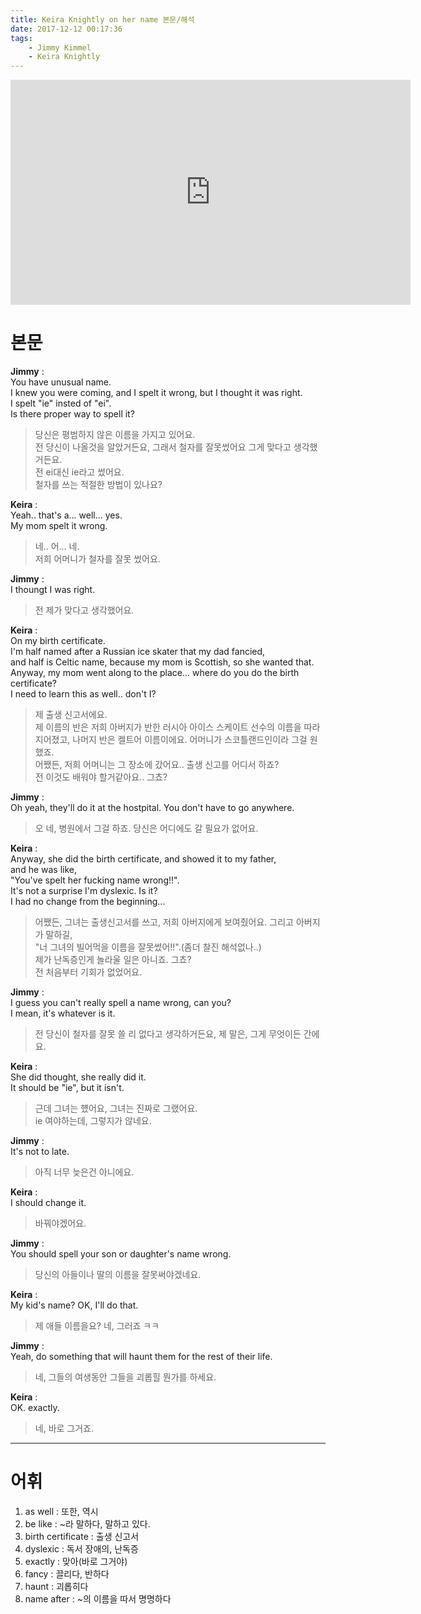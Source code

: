 ```yaml
---
title: Keira Knightly on her name 본문/해석
date: 2017-12-12 00:17:36
tags:
    - Jimmy Kimmel
    - Keira Knightly
---
```


<iframe width="640" height="360" src="https://www.youtube.com/embed/xj1eC_6xd6k" frameborder="0" allow="autoplay; encrypted-media" allowfullscreen></iframe>

# 본문
**Jimmy** :  
You have unusual name.  
I knew you were coming, and I spelt it wrong, but I thought it was right.  
I spelt "ie" insted of "ei".  
Is there proper way to spell it?  
> 당신은 평범하지 않은 이름을 가지고 있어요.  
    전 당신이 나올것을 알았거든요, 그래서 철자를 잘못썼어요 그게 맞다고 생각했거든요.  
    전 ei대신 ie라고 썼어요.  
    철자를 쓰는 적절한 방법이 있나요?

**Keira** :  
Yeah.. that's a... well... yes.  
My mom spelt it wrong.  
> 네.. 어... 네.  
    저희 어머니가 철자를 잘못 썼어요.

**Jimmy** :  
I thoungt I was right.  
> 전 제가 맞다고 생각했어요.   

**Keira** :  
On my birth certificate.  
I'm half named after a Russian ice skater that my dad fancied,  
and half is Celtic name, because my mom is Scottish, so she wanted that.  
Anyway, my mom went along to the place... where do you do the birth certificate?  
I need to learn this as well.. don't I?  
> 제 출생 신고서에요.  
    제 이름의 반은 저희 아버지가 반한 러시아 아이스 스케이트 선수의 이름을 따라 지어졌고,
    나머지 반은 켈트어 이름이에요. 어머니가 스코틀랜드인이라 그걸 원했죠.  
    어쨌든, 저희 어머니는 그 장소에 갔어요.. 출생 신고를 어디서 하죠?  
    전 이것도 배워야 할거같아요.. 그쵸?  

**Jimmy** :  
Oh yeah, they'll do it at the hostpital. You don't have to go anywhere.  
> 오 네, 병원에서 그걸 하죠. 당신은 어디에도 갈 필요가 없어요.  

**Keira** :  
Anyway, she did the birth certificate, and showed it to my father,  
and he was like,  
"You've spelt her fucking name wrong!!".  
It's not a surprise I'm dyslexic. Is it?  
I had no change from the beginning...  
> 어쨌든, 그녀는 출생신고서를 쓰고, 저희 아버지에게 보여줬어요.
    그리고 아버지가 말하길,  
    "너 그녀의 빌어먹을 이름을 잘못썼어!!".(좀더 찰진 해석없나..)  
    제가 난독증인게 놀라울 일은 아니죠. 그쵸?  
    전 처음부터 기회가 없었어요.  

**Jimmy** :  
I guess you can't really spell a name wrong, can you?  
I mean, it's whatever is it.  
> 전 당신이 철자를 잘못 쓸 리 없다고 생각하거든요, 
    제 말은, 그게 무엇이든 간에요.

**Keira** :  
She did thought, she really did it.  
It should be "ie", but it isn't.  
> 근데 그녀는 헀어요, 그녀는 진짜로 그랬어요.  
    ie 여야하는데, 그렇지가 않네요.  

**Jimmy** :  
It's not to late.
> 아직 너무 늦은건 아니에요.

**Keira** :  
I should change it.
> 바꿔야겠어요.

**Jimmy** :  
You should spell your son or daughter's name wrong.
> 당신의 아들이나 딸의 이름을 잘못써야겠네요.  

**Keira** :  
My kid's name? OK, I'll do that.  
> 제 애들 이름을요? 네, 그러죠 ㅋㅋ

**Jimmy** :  
Yeah, do something that will haunt them for the rest of their life.
> 네, 그들의 여생동안 그들을 괴롭힐 뭔가를 하세요.  

**Keira** :  
OK. exactly.
> 네, 바로 그거죠.  

---

# 어휘
1. as well : 또한, 역시
2. be like : ~라 말하다, 말하고 있다.
3. birth certificate : 출생 신고서
4. dyslexic : 독서 장애의, 난독증
5. exactly : 맞아(바로 그거야)
6. fancy : 끌리다, 반하다
7. haunt : 괴롭히다
8. name after : ~의 이름을 따서 명명하다

<!-- more -->